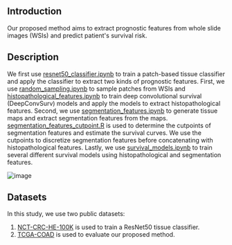 ## Introduction
Our proposed method aims to extract prognostic features from whole slide images (WSIs) and predict patient's survival risk.

## Description  
We first use [resnet50_classifier.ipynb](https://github.com/v1x99y7/WSI-HSfeatures/blob/main/resnet50_classifier.ipynb) to train a patch-based tissue classifier and apply the classifier to extract two kinds of prognostic features. First, we use [random_sampling.ipynb](https://github.com/v1x99y7/WSI-HSfeatures/blob/main/random_sampling.ipynb) to sample patches from WSIs and [histopathological_features.ipynb](https://github.com/v1x99y7/WSI-HSfeatures/blob/main/histopathological_features.ipynb) to train deep convolutional survival (DeepConvSurv) models and apply the models to extract histopathological features. Second, we use [segmentation_features.ipynb](https://github.com/v1x99y7/WSI-HSfeatures/blob/main/segmentation_features.ipynb) to generate tissue maps and extract segmentation features from the maps. [segmentation_features_cutpoint.R](https://github.com/v1x99y7/WSI-HSfeatures/blob/main/segmentation_features_cutpoint.R) is used to determine the cutpoints of segmentation features and estimate the survival curves. We use the cutpoints to discretize segmentation features before concatenating with histopathological features. Lastly, we use [survival_models.ipynb](https://github.com/v1x99y7/WSI-HSfeatures/blob/main/survival_models.ipynb) to train several different survival models using histopathological and segmentation features.

![image](https://user-images.githubusercontent.com/101854149/158953502-e5c9d05a-f538-48eb-9dfa-cdbe637f4d83.png)

## Datasets
In this study, we use two public datasets:  
1. [NCT-CRC-HE-100K](http://dx.doi.org/10.5281/zenodo.1214456) is used to train a ResNet50 tissue classifier.
2. [TCGA-COAD](https://portal.gdc.cancer.gov/) is used to evaluate our proposed method.
